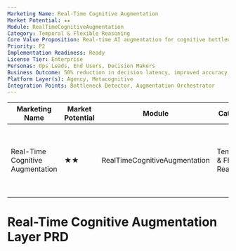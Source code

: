 ```yaml
---
Marketing Name: Real-Time Cognitive Augmentation
Market Potential: ★★
Module: RealTimeCognitiveAugmentation
Category: Temporal & Flexible Reasoning
Core Value Proposition: Real-time AI augmentation for cognitive bottlenecks
Priority: P2
Implementation Readiness: Ready
License Tier: Enterprise
Personas: Ops Leads, End Users, Decision Makers
Business Outcome: 50% reduction in decision latency, improved accuracy, lower risk
Platform Layer(s): Agency, Metacognitive
Integration Points: Bottleneck Detector, Augmentation Orchestrator
---
```


| Marketing Name                | Market Potential | Module                    | Category                      | Core Value Proposition                              | Priority | Implementation Readiness | License Tier | Personas                        | Business Outcome                                                      | Platform Layer(s)           | Integration Points                  |
|-------------------------------|------------------|---------------------------|-------------------------------|----------------------------------------------------|----------|-------------------------|--------------|-----------------------------------|-----------------------------------------------------------------------|-----------------------------|-------------------------------------|
| Real-Time Cognitive Augmentation| ★★               | RealTimeCognitiveAugmentation| Temporal & Flexible Reasoning | Real-time AI augmentation for cognitive bottlenecks | P2       | Ready                  | Enterprise   | Ops Leads, End Users, Decision Makers | 50% reduction in decision latency, improved accuracy, lower risk | Agency, Metacognitive           | Bottleneck Detector, Augmentation Orchestrator         |

# Real-Time Cognitive Augmentation Layer PRD 